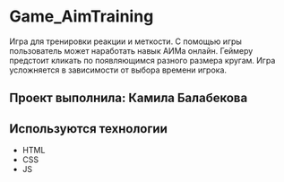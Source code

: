 # Game_AimTraining
Игра для тренировки реакции и меткости. С помощью игры пользователь может наработать навык АИМа онлайн.
Геймеру предстоит кликать по появляющимся разного размера кругам. Игра усложняется в зависимости от выбора времени игрока.
 

## Проект выполнила: Камила Балабекова

## Используются технологии
- HTML
- CSS
- JS

